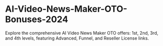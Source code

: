 # AI-Video-News-Maker-OTO-Bonuses-2024
Explore the comprehensive AI Video News Maker OTO offers: 1st, 2nd, 3rd, and 4th levels, featuring Advanced, Funnel, and Reseller License links.
